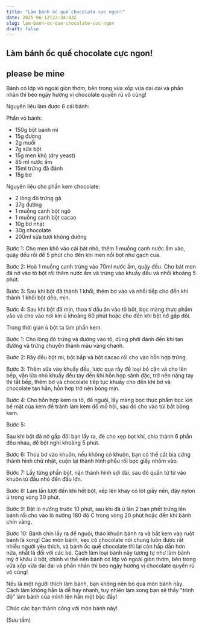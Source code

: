 ```yaml
---
title: "Làm bánh ốc quế chocolate cực ngon!"
date: 2025-06-12T22:34:03Z
slug: lam-banh-oc-que-chocolate-cuc-ngon
draft: false
---
```


## Làm bánh ốc quế chocolate cực ngon!

## please be mine

Bánh có lớp vỏ ngoài giòn thơm, bên trong vừa xốp vừa dai dai và phần nhân thì béo ngậy hương vị chocolate quyến rũ vô cùng!
 

 
 

 
Nguyên liệu làm được 6 cái bánh:
 
Phần vỏ bánh:
- 150g bột bánh mì
- 15g đường
- 2g muối
- 7g sữa bột
- 15g men khô (dry yeast)
- 85 ml nước ấm
- 15ml trứng đã đánh
- 15g bơ
 

 
Nguyên liệu cho phần kem chocolate:
- 2 lòng đỏ trứng gà
- 37g đường
- 1 muỗng canh bột ngô
- 1 muỗng canh bột cacao
- 10g bơ nhạt
- 30g chocolate
- 200ml sữa tươi không đường
 

 
Bước 1:
Cho men khô vào cái bát nhỏ, thêm 1 muỗng canh nước ấm vào, quậy đều rồi để 5 phút cho đến khi men nổi bọt như gạch cua.
 

Bước 2:
Hoà 1 muỗng canh trứng vào 70ml nước ấm, quậy đều. Cho bát men đã nở vào tô bột rồi thêm nước ấm và trứng vào khuấy đều và nhồi khoảng 5 phút.
 

Bước 3: 
Sau khi bột đã thành 1 khối, thêm bơ vào và nhồi tiếp cho đến khi thành 1 khối bột dẻo, mịn.
 

Bước 4: 
Sau khi bột đã mịn, thoa tí dầu ăn vào tô bột, bọc màng thực phẩm vào và cho vào nơi kín ủ khoảng 60 phút hoặc cho đến khi bột nở gấp đôi.
 

Trong thời gian ủ bột ta làm phần kem.
 
 
Bước 1: 
Cho lòng đỏ trứng và đường vào tô, dùng phới đánh đến khi tan đường và trứng chuyển thành màu vàng chanh.
 

Bước 2: 
Rây đều bột mì, bột bắp và bột cacao rồi cho vào hỗn hợp trứng.
 

Bước 3: 
Thêm sữa vào khuấy đều, lược qua rây để loại bỏ cặn và cho lên bếp, vặn lửa nhỏ khuấy đều tay đến khi hỗn hợp sánh đặc, trở nên nặng tay thì tắt bếp, thêm bơ và chocolate tiếp tục khuấy cho đến khi bơ và chocolate tan hẳn, hỗn hợp trở nên bóng mịn.
 

Bước 4: 
Cho hỗn hợp kem ra tô, để nguội, lấy màng bọc thực phẩm bọc kín bề mặt của kem để tránh làm kem đổ mồ hôi, sau đó cho vào túi bắt bông kem.
 

 
Bước 5: 
 
Sau khi bột đã nở gấp đôi bạn lấy ra, đè cho xẹp bọt khí, chia thành 6 phần đều nhau, để bột nghỉ khoảng 5 phút.
 

Bước 6: 
Thoa bơ vào khuôn, nếu không có khuôn, bạn có thể cắt bìa cứng thành hình chữ nhật, cuộn lại thành hình phễu rồi bọc giấy nhôm vào.
 

Bước 7: 
Lấy từng phần bột, nặn thành hình sợi dài, sau đó quấn từ từ vào khuôn từ đầu nhỏ đến đầu lớn.
 

Bước 8: 
Làm lần lượt đến khi hết bột, xếp lên khay có lót giấy nến, đậy nylon ủ trong vòng 30 phút.
 

Bước 9: 
Bật lò nướng trước 10 phút, sau khi đã ủ lần 2 bạn phết trứng lên bánh rồi cho vào lò nướng 180 độ C trong vòng 20 phút hoặc đến khi bánh chín vàng.
 

Bước 10: 
Bánh chín lấy ra để nguội, tháo khuôn bánh ra và bắt kem vào ruột bánh là xong!
Các món bánh, kẹo có chocolate nói chung luôn được rất nhiều người yêu thích, và bánh ốc quế chocolate thì lại còn hấp dẫn hơn nữa, nhất là đối với các bé. Cách làm loại bánh này tương tự như làm bánh mỳ ở khâu ủ bột, chính vì thế nên bánh có lớp vỏ ngoài giòn thơm, bên trong vừa xốp vừa dai dai và phần nhân thì béo ngậy hương vị chocolate quyến rũ vô cùng!
 

 
Nếu là một người thích làm bánh, bạn không nên bỏ qua món bánh này. Cách làm không hẳn là dễ hay nhanh, tuy nhiên làm xong bạn sẽ thấy "trình độ" làm bánh của mình lên hẳn một bậc đấy!
 

Chúc các bạn thành công với món bánh này!
 
(Sưu tầm)